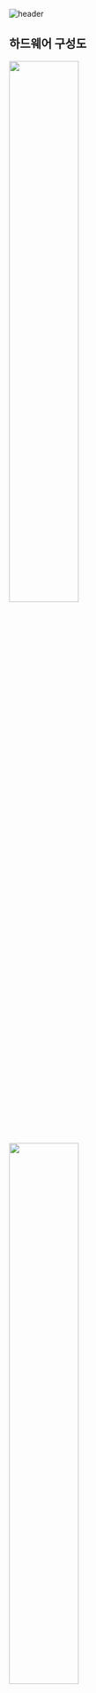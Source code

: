 ![header](https://capsule-render.vercel.app/api?type=waving&&&color=0:00BCF2,100:2158A8&height=250&width=867.2&section=header&text=SmartBuilding%20SecuritySystem&fontSize=40&fontAlignY=40&fontColor=FFFFFF)

## 하드웨어 구성도
<img src = "https://github.com/user-attachments/assets/9384605b-7ab4-4998-8b3f-5787241844e6" width="50%" height="50%">
<img src = "https://github.com/user-attachments/assets/cf2842a1-de05-4e66-b96a-5239b828aab2" width="50%" height="50%">

## 시스템 구성도
![Artboard 1](https://github.com/user-attachments/assets/de16e779-babc-4d73-aab6-fff3196a56a6)

## 플로우차트
![report-02](https://github.com/user-attachments/assets/64728c41-3f45-49c9-a907-00870a79c337)


![footer](https://capsule-render.vercel.app/api?type=waving&&&color=0:2158A8,100:00BCF2&height=170&section=footer&text=Thank%20you&&fontAlignY=70&fontSize=30&fontColor=FFFFFF)
